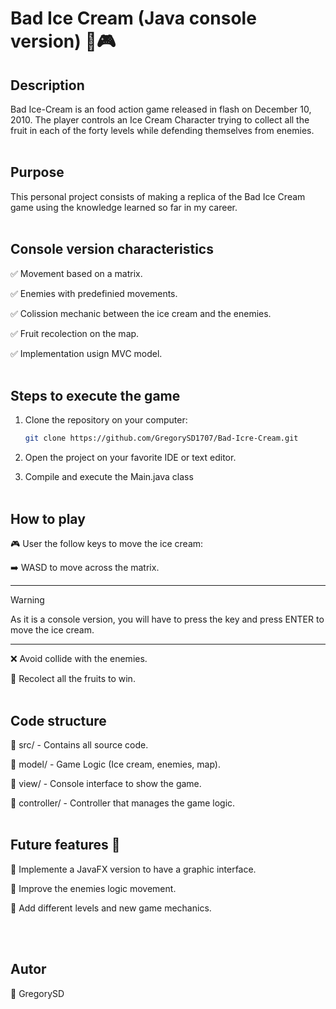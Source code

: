 # Bad Ice Cream (Java console version) 🍦🎮  

## Description
Bad Ice-Cream is an food action game released in flash on December 10, 2010. The player controls an Ice Cream Character trying to collect all the fruit in each of the forty levels while defending themselves from enemies. 
<br><br> 
## Purpose
This personal project consists of making a replica of the Bad Ice Cream game using the knowledge learned so far in my career.
<br><br> 
## Console version characteristics
✅ Movement based on a matrix.

✅ Enemies with predefinied movements.

✅ Colission mechanic between the ice cream and the enemies.

✅ Fruit recolection on the map.

✅ Implementation usign MVC model.
<br><br> 
## Steps to execute the game
1. Clone the repository on your computer:
   
   ```bash
   git clone https://github.com/GregorySD1707/Bad-Icre-Cream.git
2. Open the project on your favorite IDE or text editor.
3. Compile and execute the Main.java class
<br><br> 
## How to play
🎮 User the follow keys to move the ice cream:

➡️ WASD to move across the matrix.

---
> [!Warning]
> As it is a console version, you will have to press the key and press ENTER to move the ice cream.
---
❌ Avoid collide with the enemies.

🍓 Recolect all the fruits to win.
<br><br> 
## Code structure
📂 src/ - Contains all source code.

📂 model/ - Game Logic (Ice cream, enemies, map).

📂 view/ - Console interface to show the game.

📂 controller/ - Controller that manages the game logic.
<br><br> 
## Future features 🚀
🔹 Implemente a JavaFX version to have a graphic interface.

🔹 Improve the enemies logic movement.

🔹 Add different levels and new game mechanics.

<br><br> 
## Autor
👤 GregorySD
